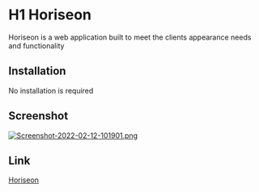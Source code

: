 # H1 Horiseon

Horiseon is a web application built to meet the clients appearance needs and functionality

## Installation

No installation is required

## Screenshot
[![Screenshot-2022-02-12-101901.png](https://i.postimg.cc/3JDfLvw8/Screenshot-2022-02-12-101901.png)](https://postimg.cc/1fsKX462)

## Link
[Horiseon]( https://256mwilliams.github.io/Horiseon/)